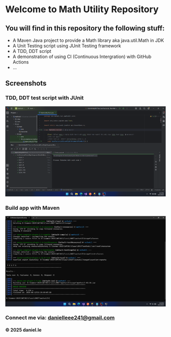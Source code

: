 # Welcome to Math Utility Repository

## You will find in this repository the following stuff:

- A Maven Java project to provide a Math library aka java.util.Math in JDK
- A Unit Testing script using JUnit Testing framework
- A TDD, DDT script
- A demonstration of using CI (Continuous Intergration) with GitHub Actions
- ...

## Screenshots

### TDD, DDT test script with JUnit

![TDD DDT test script](https://github.com/danielleit241/mathutil/blob/main/screenshots/TDD_DDT%20with%20JUnit.png)

### Build app with Maven

![Maven builder](https://github.com/danielleit241/mathutil/blob/main/screenshots/Maven%20Builder.png)

### Connect me via: danielleee241@gmail.com

#### &#169; 2025 daniel.le
